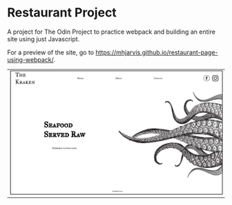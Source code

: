 # Restaurant Project 

A project for The Odin Project to practice webpack and building an entire site using just Javascript. 

For a preview of the site, go to https://mhjarvis.github.io/restaurant-page-using-webpack/.

<table><tr><td>

<img src="/dist/images/preview.png" alt="preview" title="Thre Kraken Preview" style="border: 1px solid black;">

</table></tr></td>
